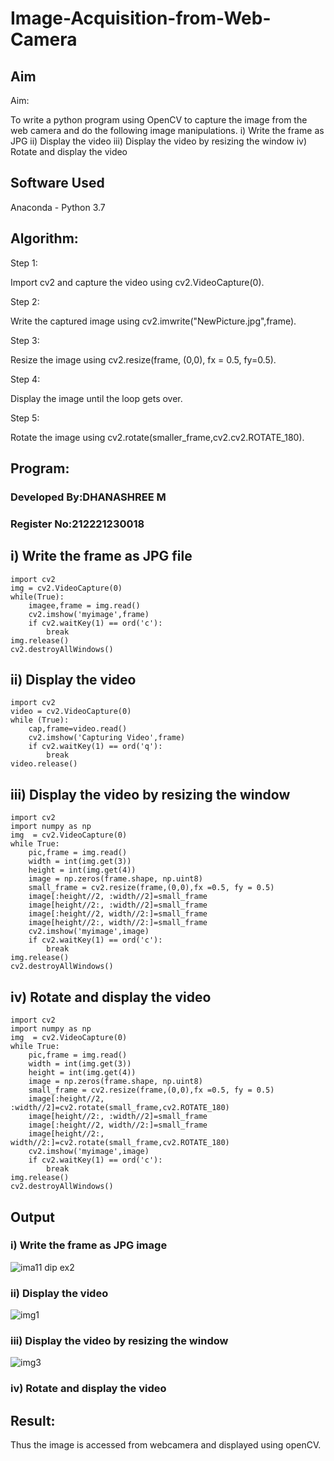 # Image-Acquisition-from-Web-Camera
## Aim
 
Aim:
 
To write a python program using OpenCV to capture the image from the web camera and do the following image manipulations.
i) Write the frame as JPG 
ii) Display the video 
iii) Display the video by resizing the window
iv) Rotate and display the video

## Software Used
Anaconda - Python 3.7
## Algorithm:

Step 1:

Import cv2 and capture the video using cv2.VideoCapture(0).

Step 2:

Write the captured image using cv2.imwrite("NewPicture.jpg",frame).

Step 3:

Resize the image using cv2.resize(frame, (0,0), fx = 0.5, fy=0.5).

Step 4:

Display the image until the loop gets over.

Step 5:

Rotate the image using cv2.rotate(smaller_frame,cv2.cv2.ROTATE_180).

## Program:
### Developed By:DHANASHREE M
### Register No:212221230018

## i) Write the frame as JPG file
```
import cv2
img = cv2.VideoCapture(0)
while(True):
    imagee,frame = img.read()
    cv2.imshow('myimage',frame)
    if cv2.waitKey(1) == ord('c'):
        break
img.release()
cv2.destroyAllWindows()
```


## ii) Display the video

```
import cv2
video = cv2.VideoCapture(0)
while (True):
    cap,frame=video.read()
    cv2.imshow('Capturing Video',frame)
    if cv2.waitKey(1) == ord('q'):
        break
video.release()
```

## iii) Display the video by resizing the window

```
import cv2
import numpy as np
img  = cv2.VideoCapture(0)
while True:
    pic,frame = img.read()
    width = int(img.get(3))
    height = int(img.get(4))
    image = np.zeros(frame.shape, np.uint8)
    small_frame = cv2.resize(frame,(0,0),fx =0.5, fy = 0.5)
    image[:height//2, :width//2]=small_frame
    image[height//2:, :width//2]=small_frame
    image[:height//2, width//2:]=small_frame
    image[height//2:, width//2:]=small_frame
    cv2.imshow('myimage',image)
    if cv2.waitKey(1) == ord('c'):
        break
img.release()
cv2.destroyAllWindows()
```


## iv) Rotate and display the video

```
import cv2
import numpy as np
img  = cv2.VideoCapture(0)
while True:
    pic,frame = img.read()
    width = int(img.get(3))
    height = int(img.get(4))
    image = np.zeros(frame.shape, np.uint8)
    small_frame = cv2.resize(frame,(0,0),fx =0.5, fy = 0.5)
    image[:height//2, :width//2]=cv2.rotate(small_frame,cv2.ROTATE_180)
    image[height//2:, :width//2]=small_frame
    image[:height//2, width//2:]=small_frame
    image[height//2:, width//2:]=cv2.rotate(small_frame,cv2.ROTATE_180)
    cv2.imshow('myimage',image)
    if cv2.waitKey(1) == ord('c'):
        break
img.release()
cv2.destroyAllWindows()
```
## Output

### i) Write the frame as JPG image

![ima11 dip ex2](https://user-images.githubusercontent.com/94165415/226949112-78f175ff-7c55-4f9e-9137-e3e09034efce.png)


### ii) Display the video

![img1](https://user-images.githubusercontent.com/94165415/226974857-27a0ed74-2a99-4c4a-924b-430dd8c6a176.png)


### iii) Display the video by resizing the window

![img3](https://user-images.githubusercontent.com/94165415/226974992-fa8d75cc-d77d-49fa-90d2-35fd6af9051d.png)


### iv) Rotate and display the video






## Result:
Thus the image is accessed from webcamera and displayed using openCV.
